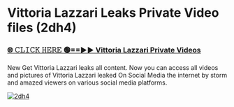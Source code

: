 # Vittoria Lazzari Leaks Private Video files (2dh4)

<h3><a href="https://mediafirerr.pages.dev?q=Vittoria+Lazzari&ref=R42" rel="nofollow">🌐 𝙲𝙻𝙸𝙲𝙺 𝙷𝙴𝚁𝙴 🟢==►► Vittoria Lazzari Private Videos</a></h3>

New Get Vittoria Lazzari leaks all content. Now you can access all videos and pictures of Vittoria Lazzari leaked On Social Media the internet by storm and amazed viewers on various social media platforms.

[![2dh4](https://github.com/user-attachments/assets/26341bd8-4b91-4a20-822e-3fd5d525dd40)](https://mediafirerr.pages.dev?q=Vittoria+Lazzari&ref=R42)


